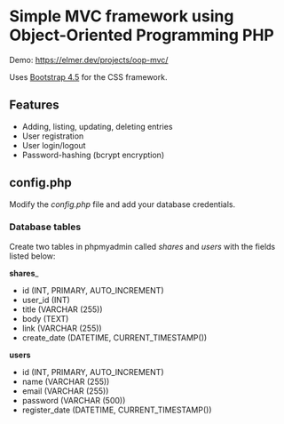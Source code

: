 # Simple MVC framework using Object-Oriented Programming PHP

Demo: https://elmer.dev/projects/oop-mvc/

Uses [Bootstrap 4.5](https://getbootstrap.com/) for the CSS framework.

## Features
* Adding, listing, updating, deleting entries
* User registration
* User login/logout
* Password-hashing (bcrypt encryption)

## config.php

Modify the *config.php* file and add your database credentials.

### Database tables

Create two tables in phpmyadmin called *shares* and *users* with the fields listed below:

__shares___
* id (INT, PRIMARY, AUTO_INCREMENT)
* user_id (INT)
* title (VARCHAR (255))
* body (TEXT)
* link (VARCHAR (255))
* create_date (DATETIME, CURRENT_TIMESTAMP())

__users__
* id (INT, PRIMARY, AUTO_INCREMENT)
* name (VARCHAR (255))
* email (VARCHAR (255))
* password (VARCHAR (500))
* register_date (DATETIME, CURRENT_TIMESTAMP())
